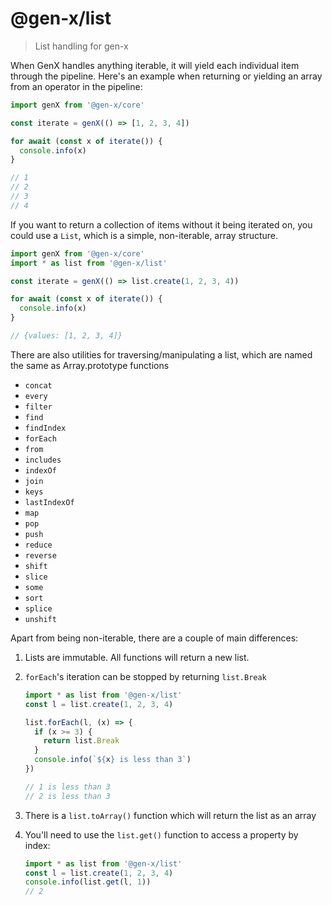 # @gen-x/list

> List handling for gen-x

When GenX handles anything iterable, it will yield each individual item through the pipeline. Here's an example when returning or yielding an array from an operator in the pipeline:

```typescript
import genX from '@gen-x/core'

const iterate = genX(() => [1, 2, 3, 4])

for await (const x of iterate()) {
  console.info(x)
}

// 1
// 2
// 3
// 4
```

If you want to return a collection of items without it being iterated on, you could use a `List`, which is a simple, non-iterable, array structure.

```typescript
import genX from '@gen-x/core'
import * as list from '@gen-x/list'

const iterate = genX(() => list.create(1, 2, 3, 4))

for await (const x of iterate()) {
  console.info(x)
}

// {values: [1, 2, 3, 4]}
```

There are also utilities for traversing/manipulating a list, which are named the same as Array.prototype functions

- `concat`
- `every`
- `filter`
- `find`
- `findIndex`
- `forEach`
- `from`
- `includes`
- `indexOf`
- `join`
- `keys`
- `lastIndexOf`
- `map`
- `pop`
- `push`
- `reduce`
- `reverse`
- `shift`
- `slice`
- `some`
- `sort`
- `splice`
- `unshift`

Apart from being non-iterable, there are a couple of main differences:

1. Lists are immutable. All functions will return a new list.
1. `forEach`'s iteration can be stopped by returning `list.Break`

   ```typescript
   import * as list from '@gen-x/list'
   const l = list.create(1, 2, 3, 4)

   list.forEach(l, (x) => {
     if (x >= 3) {
       return list.Break
     }
     console.info(`${x} is less than 3`)
   })

   // 1 is less than 3
   // 2 is less than 3
   ```

1. There is a `list.toArray()` function which will return the list as an array
1. You'll need to use the `list.get()` function to access a property by index:
   ```typescript
   import * as list from '@gen-x/list'
   const l = list.create(1, 2, 3, 4)
   console.info(list.get(l, 1))
   // 2
   ```
